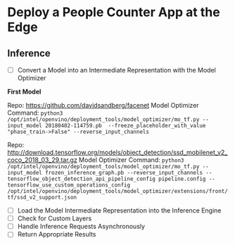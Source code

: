 # Deploy a People Counter App at the Edge
## Inference

- [ ] Convert a Model into an Intermediate Representation with the Model Optimizer

**First Model**

Repo: https://github.com/davidsandberg/facenet
Model Optimizer Command:
`python3 /opt/intel/openvino/deployment_tools/model_optimizer/mo_tf.py --input_model 20180402-114759.pb  --freeze_placeholder_with_value "phase_train->False" --reverse_input_channels`

Repo: http://download.tensorflow.org/models/object_detection/ssd_mobilenet_v2_coco_2018_03_29.tar.gz
Model Optimizer Command:
`python3 /opt/intel/openvino/deployment_tools/model_optimizer/mo_tf.py --input_model frozen_inference_graph.pb --reverse_input_channels --tensorflow_object_detection_api_pipeline_config pipeline.config --tensorflow_use_custom_operations_config /opt/intel/openvino/deployment_tools/model_optimizer/extensions/front/tf/ssd_v2_support.json` 

- [ ] Load the Model Intermediate Representation into the Inference Engine
- [ ] Check for Custom Layers
- [ ] Handle Inference Requests Asynchronously
- [ ] Return Appropriate Results
